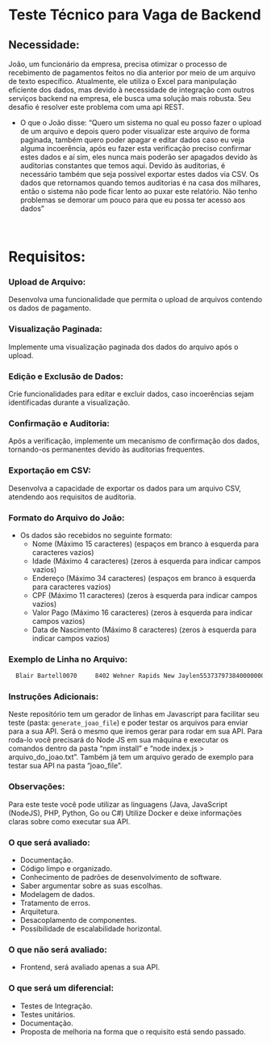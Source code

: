 # Teste Técnico para Vaga de Backend

## Necessidade:

João, um funcionário da empresa, precisa otimizar o processo de recebimento de pagamentos feitos no dia anterior por meio de um arquivo de texto específico. Atualmente, ele utiliza o Excel para manipulação eficiente dos dados, mas devido à necessidade de integração com outros serviços backend na empresa, ele busca uma solução mais robusta. Seu desafio é resolver este problema com uma api REST.

- O que o João disse: “Quero um sistema no qual eu posso fazer o upload de um arquivo e depois quero poder visualizar este arquivo de forma paginada, também quero poder apagar e editar dados caso eu veja alguma incoerência, após eu fazer esta verificação preciso confirmar estes dados e aí sim, eles nunca mais poderão ser apagados devido às auditorias constantes que temos aqui. Devido às auditorias, é necessário também que seja possível exportar estes dados via CSV. Os dados que retornamos quando temos auditorias é na casa dos milhares, então o sistema não pode ficar lento ao puxar este relatório. Não tenho problemas se demorar um pouco para que eu possa ter acesso aos dados”

<br />

# Requisitos:

### Upload de Arquivo:

Desenvolva uma funcionalidade que permita o upload de arquivos contendo os dados de pagamento.

### Visualização Paginada:

Implemente uma visualização paginada dos dados do arquivo após o upload.

### Edição e Exclusão de Dados:

Crie funcionalidades para editar e excluir dados, caso incoerências sejam identificadas durante a visualização.

### Confirmação e Auditoria:

Após a verificação, implemente um mecanismo de confirmação dos dados, tornando-os permanentes devido às auditorias frequentes.

### Exportação em CSV:

Desenvolva a capacidade de exportar os dados para um arquivo CSV, atendendo aos requisitos de auditoria.

### Formato do Arquivo do João:

- Os dados são recebidos no seguinte formato:
  - Nome (Máximo 15 caracteres) (espaços em branco à esquerda para caracteres vazios)
  - Idade (Máximo 4 caracteres) (zeros à esquerda para indicar campos vazios)
  - Endereço (Máximo 34 caracteres) (espaços em branco à esquerda para caracteres vazios)
  - CPF (Máximo 11 caracteres) (zeros à esquerda para indicar campos vazios)
  - Valor Pago (Máximo 16 caracteres) (zeros à esquerda para indicar campos vazios)
  - Data de Nascimento (Máximo 8 caracteres) (zeros à esquerda para indicar campos vazios)

### Exemplo de Linha no Arquivo:

```.txt
  Blair Bartell0070     8402 Wehner Rapids New Jaylen55373797384000000000000558220231223
```

### Instruções Adicionais:

Neste repositório tem um gerador de linhas em Javascript para facilitar seu teste (pasta: `generate_joao_file`) e poder testar os arquivos para enviar para a sua API. Será o mesmo que iremos gerar para rodar em sua API. Para roda-lo você precisará do Node JS em sua máquina e executar os comandos dentro da pasta “npm install” e “node index.js > arquivo_do_joao.txt”. Também já tem um arquivo gerado de exemplo para testar sua API na pasta “joao_file”.

### Observações:

Para este teste você pode utilizar as linguagens (Java, JavaScript (NodeJS), PHP, Python, Go ou C#)
Utilize Docker e deixe informações claras sobre como executar sua API.

### O que será avaliado:

- Documentação.
- Código limpo e organizado.
- Conhecimento de padrões de desenvolvimento de software.
- Saber argumentar sobre as suas escolhas.
- Modelagem de dados.
- Tratamento de erros.
- Arquitetura.
- Desacoplamento de componentes.
- Possibilidade de escalabilidade horizontal.

### O que não será avaliado:

- Frontend, será avaliado apenas a sua API.

### O que será um diferencial:

- Testes de Integração.
- Testes unitários.
- Documentação.
- Proposta de melhoria na forma que o requisito está sendo passado.
